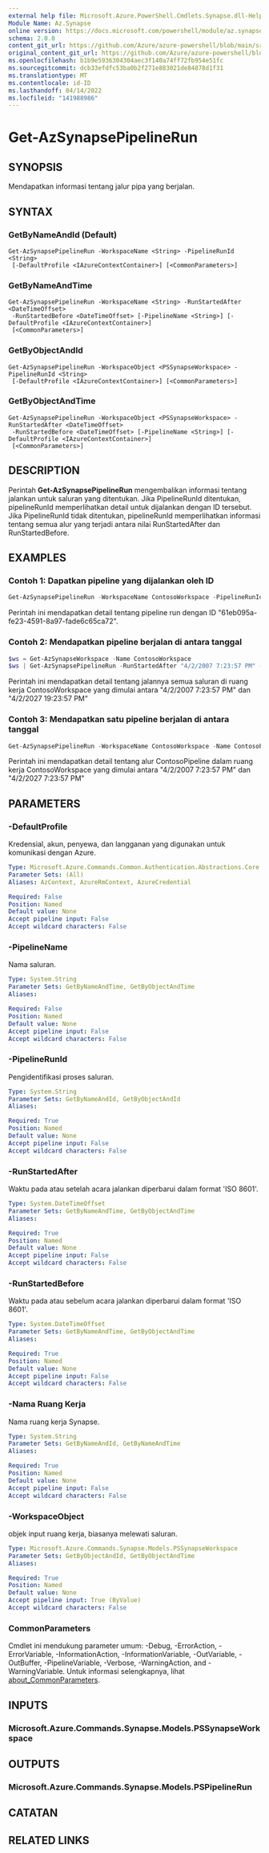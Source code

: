 ```yaml
---
external help file: Microsoft.Azure.PowerShell.Cmdlets.Synapse.dll-Help.xml
Module Name: Az.Synapse
online version: https://docs.microsoft.com/powershell/module/az.synapse/get-azsynapsepipelinerun
schema: 2.0.0
content_git_url: https://github.com/Azure/azure-powershell/blob/main/src/Synapse/Synapse/help/Get-AzSynapsePipelineRun.md
original_content_git_url: https://github.com/Azure/azure-powershell/blob/main/src/Synapse/Synapse/help/Get-AzSynapsePipelineRun.md
ms.openlocfilehash: b1b9e5936304304aec3f140a74ff72fb954e51fc
ms.sourcegitcommit: dcb33efdfc53ba0b2f271e883021de84878d1f31
ms.translationtype: MT
ms.contentlocale: id-ID
ms.lasthandoff: 04/14/2022
ms.locfileid: "141988986"
---
```

# Get-AzSynapsePipelineRun

## SYNOPSIS
Mendapatkan informasi tentang jalur pipa yang berjalan.

## SYNTAX

### GetByNameAndId (Default)
```
Get-AzSynapsePipelineRun -WorkspaceName <String> -PipelineRunId <String>
 [-DefaultProfile <IAzureContextContainer>] [<CommonParameters>]
```

### GetByNameAndTime
```
Get-AzSynapsePipelineRun -WorkspaceName <String> -RunStartedAfter <DateTimeOffset>
 -RunStartedBefore <DateTimeOffset> [-PipelineName <String>] [-DefaultProfile <IAzureContextContainer>]
 [<CommonParameters>]
```

### GetByObjectAndId
```
Get-AzSynapsePipelineRun -WorkspaceObject <PSSynapseWorkspace> -PipelineRunId <String>
 [-DefaultProfile <IAzureContextContainer>] [<CommonParameters>]
```

### GetByObjectAndTime
```
Get-AzSynapsePipelineRun -WorkspaceObject <PSSynapseWorkspace> -RunStartedAfter <DateTimeOffset>
 -RunStartedBefore <DateTimeOffset> [-PipelineName <String>] [-DefaultProfile <IAzureContextContainer>]
 [<CommonParameters>]
```

## DESCRIPTION
Perintah **Get-AzSynapsePipelineRun** mengembalikan informasi tentang jalankan untuk saluran yang ditentukan. Jika PipelineRunId ditentukan, pipelineRunId memperlihatkan detail untuk dijalankan dengan ID tersebut. Jika PipelineRunId tidak ditentukan, pipelineRunId memperlihatkan informasi tentang semua alur yang terjadi antara nilai RunStartedAfter dan RunStartedBefore.

## EXAMPLES

### Contoh 1: Dapatkan pipeline yang dijalankan oleh ID
```powershell
Get-AzSynapsePipelineRun -WorkspaceName ContosoWorkspace -PipelineRunId "61eb095a-fe23-4591-8a97-fade6c65ca72"
```

Perintah ini mendapatkan detail tentang pipeline run dengan ID "61eb095a-fe23-4591-8a97-fade6c65ca72".

### Contoh 2: Mendapatkan pipeline berjalan di antara tanggal
```powershell
$ws = Get-AzSynapseWorkspace -Name ContosoWorkspace
$ws | Get-AzSynapsePipelineRun -RunStartedAfter "4/2/2007 7:23:57 PM" -RunStartedBefore "4/2/2027 7:23:57 PM"
```

Perintah ini mendapatkan detail tentang jalannya semua saluran di ruang kerja ContosoWorkspace yang dimulai antara "4/2/2007 7:23:57 PM" dan "4/2/2027 19:23:57 PM"

### Contoh 3: Mendapatkan satu pipeline berjalan di antara tanggal
```powershell
Get-AzSynapsePipelineRun -WorkspaceName ContosoWorkspace -Name ContosoPipeline -RunStartedAfter "4/2/2007 7:23:57 PM" -RunStartedBefore "4/2/2027 7:23:57 PM"
```

Perintah ini mendapatkan detail tentang alur ContosoPipeline dalam ruang kerja ContosoWorkspace yang dimulai antara "4/2/2007 7:23:57 PM" dan "4/2/2027 7:23:57 PM"

## PARAMETERS

### -DefaultProfile
Kredensial, akun, penyewa, dan langganan yang digunakan untuk komunikasi dengan Azure.

```yaml
Type: Microsoft.Azure.Commands.Common.Authentication.Abstractions.Core.IAzureContextContainer
Parameter Sets: (All)
Aliases: AzContext, AzureRmContext, AzureCredential

Required: False
Position: Named
Default value: None
Accept pipeline input: False
Accept wildcard characters: False
```

### -PipelineName
Nama saluran.

```yaml
Type: System.String
Parameter Sets: GetByNameAndTime, GetByObjectAndTime
Aliases:

Required: False
Position: Named
Default value: None
Accept pipeline input: False
Accept wildcard characters: False
```

### -PipelineRunId
Pengidentifikasi proses saluran.

```yaml
Type: System.String
Parameter Sets: GetByNameAndId, GetByObjectAndId
Aliases:

Required: True
Position: Named
Default value: None
Accept pipeline input: False
Accept wildcard characters: False
```

### -RunStartedAfter
Waktu pada atau setelah acara jalankan diperbarui dalam format 'ISO 8601'.

```yaml
Type: System.DateTimeOffset
Parameter Sets: GetByNameAndTime, GetByObjectAndTime
Aliases:

Required: True
Position: Named
Default value: None
Accept pipeline input: False
Accept wildcard characters: False
```

### -RunStartedBefore
Waktu pada atau sebelum acara jalankan diperbarui dalam format 'ISO 8601'.

```yaml
Type: System.DateTimeOffset
Parameter Sets: GetByNameAndTime, GetByObjectAndTime
Aliases:

Required: True
Position: Named
Default value: None
Accept pipeline input: False
Accept wildcard characters: False
```

### -Nama Ruang Kerja
Nama ruang kerja Synapse.

```yaml
Type: System.String
Parameter Sets: GetByNameAndId, GetByNameAndTime
Aliases:

Required: True
Position: Named
Default value: None
Accept pipeline input: False
Accept wildcard characters: False
```

### -WorkspaceObject
objek input ruang kerja, biasanya melewati saluran.

```yaml
Type: Microsoft.Azure.Commands.Synapse.Models.PSSynapseWorkspace
Parameter Sets: GetByObjectAndId, GetByObjectAndTime
Aliases:

Required: True
Position: Named
Default value: None
Accept pipeline input: True (ByValue)
Accept wildcard characters: False
```

### CommonParameters
Cmdlet ini mendukung parameter umum: -Debug, -ErrorAction, -ErrorVariable, -InformationAction, -InformationVariable, -OutVariable, -OutBuffer, -PipelineVariable, -Verbose, -WarningAction, and -WarningVariable. Untuk informasi selengkapnya, lihat [about_CommonParameters](http://go.microsoft.com/fwlink/?LinkID=113216).

## INPUTS

### Microsoft.Azure.Commands.Synapse.Models.PSSynapseWorkspace

## OUTPUTS

### Microsoft.Azure.Commands.Synapse.Models.PSPipelineRun

## CATATAN

## RELATED LINKS
